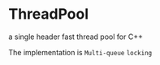 # ThreadPool
a single header fast thread pool for C++

The implementation is `Multi-queue` `locking`
